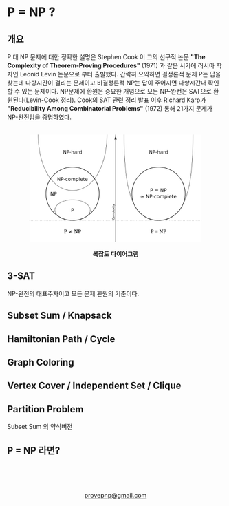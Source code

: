 # P = NP ?
## 개요
P 대 NP 문제에 대한 정확한 설명은 Stephen Cook 이 그의 선구적 논문 **"The Complexity of Theorem‑Proving Procedures"** (1971) 과 같은 시기에 러시아 학자인 Leonid Levin 논문으로 부터 출발했다. 간략히 요약하면 결정론적 문제 P는 답을 찾는데 다항시간이 걸리는 문제이고 비결정론적 NP는 답이 주어지면 다항시간내 확인할 수 있는 문제이다. NP문제에 환원은 중요한 개념으로 모든 NP-완전은 SAT으로 환원된다(Levin-Cook 정리). Cook의 SAT 관련 정리 발표 이후 Richard Karp가 **"Reducibility Among Combinatorial Problems"** (1972) 통해 21가지 문제가 NP-완전임을 증명하였다.
<br>
<br>
<p align="center"><img src="P_np_np-complete_np-hard.svg.png" width="400"/></p>

<p align="center"><b>복잡도 다이어그램</b></p>

## 3-SAT
NP-완전의 대표주자이고 모든 문제 환원의 기준이다.
## Subset Sum / Knapsack
## Hamiltonian Path / Cycle
## Graph Coloring
## Vertex Cover / Independent Set / Clique
## Partition Problem
Subset Sum 의 약식버전

## P = NP 라면?
<br>
<br>
<br>
<p align="center"><a href="mailto:provepnp@gmail.com">provepnp@gmail.com</a></p>
